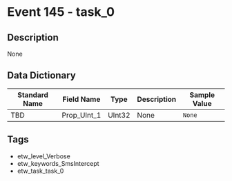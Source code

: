 # Event 145 - task_0

## Description
None

## Data Dictionary
|Standard Name|Field Name|Type|Description|Sample Value|
|---|---|---|---|---|
|TBD|Prop_UInt_1|UInt32|None|`None`|

## Tags
* etw_level_Verbose
* etw_keywords_SmsIntercept
* etw_task_task_0